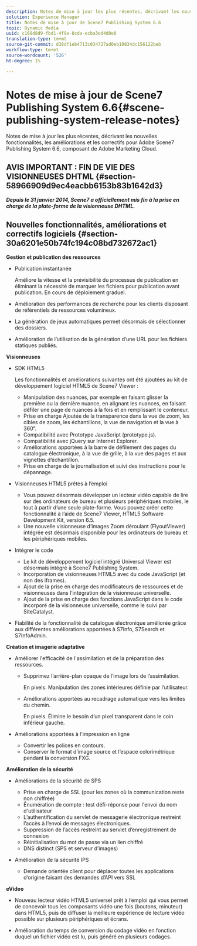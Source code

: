 ```yaml
---
description: Notes de mise à jour les plus récentes, décrivant les nouvelles fonctionnalités, les améliorations et les correctifs pour Adobe Scene7 Publishing System 6.6, composant de Adobe Marketing Cloud.
solution: Experience Manager
title: Notes de mise à jour de Scene7 Publishing System 6.6
topic: Dynamic Media
uuid: c168d8d9-fbd1-4f9e-8cda-ecba3ed4d0e0
translation-type: tm+mt
source-git-commit: d38df1eb4713c034727ad0eb10834dc156122beb
workflow-type: tm+mt
source-wordcount: '526'
ht-degree: 1%

---
```



# Notes de mise à jour de Scene7 Publishing System 6.6{#scene-publishing-system-release-notes}

Notes de mise à jour les plus récentes, décrivant les nouvelles fonctionnalités, les améliorations et les correctifs pour Adobe Scene7 Publishing System 6.6, composant de Adobe Marketing Cloud.

## AVIS IMPORTANT : FIN DE VIE DES VISIONNEUSES DHTML {#section-58966909d9ec4eacbb6153b83b1642d3}

***Depuis le 31 janvier 2014, Scene7 a officiellement mis fin à la prise en charge de la plate-forme de la visionneuse DHTML.***

## Nouvelles fonctionnalités, améliorations et correctifs logiciels {#section-30a6201e50b74fc194c08bd732672ac1}

**Gestion et publication des ressources**

* Publication instantanée

   Améliore la vitesse et la prévisibilité du processus de publication en éliminant la nécessité de marquer les fichiers pour publication avant publication. En cours de déploiement graduel.

* Amélioration des performances de recherche pour les clients disposant de référentiels de ressources volumineux.
* La génération de jeux automatiques permet désormais de sélectionner des dossiers.
* Amélioration de l’utilisation de la génération d’une URL pour les fichiers statiques publiés.

**Visionneuses**

* SDK HTML5

   Les fonctionnalités et améliorations suivantes ont été ajoutées au kit de développement logiciel HTML5 de Scene7 Viewer :

   * Manipulation des nuances, par exemple en faisant glisser la première ou la dernière nuance, en alignant les nuances, en faisant défiler une page de nuances à la fois et en remplissant le conteneur.
   * Prise en charge Ajoutée de la transparence dans la vue de zoom, les cibles de zoom, les échantillons, la vue de navigation et la vue à 360°.
   * Compatibilité avec Prototype JavaScript (prototype.js).
   * Compatibilité avec jQuery sur Internet Explorer.
   * Améliorations apportées à la barre de défilement des pages du catalogue électronique, à la vue de grille, à la vue des pages et aux vignettes d’échantillon.
   * Prise en charge de la journalisation et suivi des instructions pour le dépannage.

* Visionneuses HTML5 prêtes à l’emploi

   * Vous pouvez désormais développer un lecteur vidéo capable de lire sur des ordinateurs de bureau et plusieurs périphériques mobiles, le tout à partir d’une seule plate-forme. Vous pouvez créer cette fonctionnalité à l’aide de Scene7 Viewer, HTML5 Software Development Kit, version 6.5.
   * Une nouvelle visionneuse d’images Zoom déroulant (FlyoutViewer) intégrée est désormais disponible pour les ordinateurs de bureau et les périphériques mobiles.

* Intégrer le code

   * Le kit de développement logiciel intégré Universal Viewer est désormais intégré à Scene7 Publishing System.
   * Incorporation de visionneuses HTML5 avec du code JavaScript (et non des iframes).
   * Ajout de la prise en charge des modificateurs de ressources et de visionneuses dans l’intégration de la visionneuse universelle.
   * Ajout de la prise en charge des fonctions JavaScript dans le code incorporé de la visionneuse universelle, comme le suivi par SiteCatalyst.

* Fiabilité de la fonctionnalité de catalogue électronique améliorée grâce aux différentes améliorations apportées à S7Info, S7Search et S7InfoAdmin.

**Création et imagerie adaptative**

* Améliorer l&#39;efficacité de l&#39;assimilation et de la préparation des ressources.

   * Supprimez l’arrière-plan opaque de l’image lors de l’assimilation.

      En pixels. Manipulation des zones intérieures définie par l’utilisateur.
   * Améliorations apportées au recadrage automatique vers les limites du chemin.

      En pixels. Élimine le besoin d’un pixel transparent dans le coin inférieur gauche.

* Améliorations apportées à l&#39;impression en ligne

   * Convertir les polices en contours.
   * Conserver le format d’image source et l’espace colorimétrique pendant la conversion FXG.

**Amélioration de la sécurité**

* Améliorations de la sécurité de SPS

   * Prise en charge de SSL (pour les zones où la communication reste non chiffrée)
   * Énumération de compte : test défi-réponse pour l&#39;envoi du nom d&#39;utilisateur
   * L’authentification du servlet de messagerie électronique restreint l’accès à l’envoi de messages électroniques.
   * Suppression de l’accès restreint au servlet d’enregistrement de connexion
   * Réinitialisation du mot de passe via un lien chiffré
   * DNS distinct (SPS et serveur d’images)

* Amélioration de la sécurité IPS

   * Demande orientée client pour déplacer toutes les applications d’origine faisant des demandes d’API vers SSL

**eVideo**

* Nouveau lecteur vidéo HTML5 universel prêt à l’emploi qui vous permet de concevoir tous les composants vidéo une fois (boutons, minuteur) dans HTML5, puis de diffuser la meilleure expérience de lecture vidéo possible sur plusieurs périphériques et écrans.

<!--   See [About using HTML5 video](http://help.adobe.com/en_US/scene7/using/WS98ca2e6790647c064dcc4e2c1399dadca0f-8000.html). -->

* Amélioration du temps de conversion du codage vidéo en fonction duquel un fichier vidéo est lu, puis généré en plusieurs codages.

